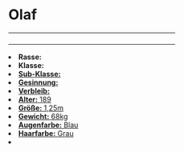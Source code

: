 # Olaf

<primary-label ref="npc"/>

<secondary-label ref="faergria"/>

<secondary-label ref="kluirm"/>

<table>
<tr><td>
<p>
</p>

</td><td width="300">
<!-- Edit here -->
<img src="olaf.png" alt="" />
</td></tr>
</table>

<procedure title="Allgemeine Informationen">
<list columns="2">
<li><b>Rasse:</b> <a href="Folks.md" anchor="zwerge"></a></li>
<li><b>Klasse:</b> <a href="Classes.md" anchor="b-rger"/></li>
<li><b>Sub-Klasse:</b> <a href="Classes.md" anchor="schmied"/></li>
<li><b>Gesinnung:</b> </li>
<li><b>Verbleib:</b> </li>
</list>
</procedure>

<procedure title="Aussehen">
<list columns="3">
<li><b>Alter:</b> 189</li>
<li><b>Größe:</b> 1,25m</li>
<li><b>Gewicht:</b> 68kg</li>
<li><b>Augenfarbe:</b> Blau</li>
<li><b>Haarfarbe:</b> Grau</li>
</list>
</procedure>

<procedure title="Beziehungen">
<list columns="2">
<li></li>
</list>
</procedure>

<!--
## Notizen

- **Ziele:** 
- **Geheimnisse:** 
-->